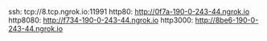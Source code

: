 ssh: tcp://8.tcp.ngrok.io:11991 
http80: http://0f7a-190-0-243-44.ngrok.io 
http8080: http://f734-190-0-243-44.ngrok.io 
http3000: http://8be6-190-0-243-44.ngrok.io 
